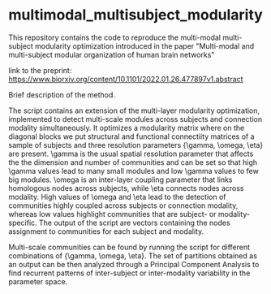 # multimodal_multisubject_modularity

This repository contains the code to reproduce the multi-modal multi-subject modularity optimization introduced in the paper "Multi-modal and multi-subject modular organization of human brain networks" 

link to the preprint: https://www.biorxiv.org/content/10.1101/2022.01.26.477897v1.abstract



Brief description of the method.

The script contains an extension of the multi-layer modularity optimization, implemented to detect multi-scale modules across subjects and connection modality simultaneously. It optimizes a modularity matrix where on the diagonal blocks we put structural and functional connectiity matrices of a sample of subjects and three resolution parameters {\gamma, \omega, \eta} are present. \gamma is the usual spatial resolution parameter that affects the the dimension and number of communities and can be set so that high \gamma values lead to many small modules and low \gamma values to few big modules. \omega is an inter-layer coupling parameter that links homologous nodes across subjects, while \eta connects nodes across modality. High values of \omega and \eta lead to the detection of communities highly coupled across subjects or connection modality, whereas low values highlight communities that are subject- or modality-specific. 
The output of the script are vectors containing the nodes assignment to communities for each subject and modality.

Multi-scale communities can be found by running the script for different combinations of {\gamma, \omega, \eta}. The set of partitions obtained as an output can be then analyzed through a Principal Component Analysis to find recurrent patterns of inter-subject or inter-modality variability in the parameter space.
